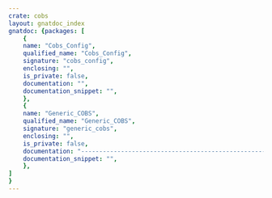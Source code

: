 ```yaml
---
crate: cobs
layout: gnatdoc_index
gnatdoc: {packages: [
    {
    name: "Cobs_Config",
    qualified_name: "Cobs_Config",
    signature: "cobs_config",
    enclosing: "",
    is_private: false,
    documentation: "",
    documentation_snippet: "",
    },
    {
    name: "Generic_COBS",
    qualified_name: "Generic_COBS",
    signature: "generic_cobs",
    enclosing: "",
    is_private: false,
    documentation: "-----------------------------------------------------------------------------\n  Copyright (c) 2020 Daniel King\n\n  Permission is hereby granted, free of charge, to any person obtaining a\n  copy of this software and associated documentation files (the \"Software\"),\n  to deal in the Software without restriction, including without limitation\n  the rights to use, copy, modify, merge, publish, distribute, sublicense,\n  and/or sell copies of the Software, and to permit persons to whom the\n  Software is furnished to do so, subject to the following conditions:\n\n  The above copyright notice and this permission notice shall be included in\n  all copies or substantial portions of the Software.\n\n  THE SOFTWARE IS PROVIDED \"AS IS\", WITHOUT WARRANTY OF ANY KIND, EXPRESS OR\n  IMPLIED, INCLUDING BUT NOT LIMITED TO THE WARRANTIES OF MERCHANTABILITY,\n  FITNESS FOR A PARTICULAR PURPOSE AND NONINFRINGEMENT. IN NO EVENT SHALL THE\n  AUTHORS OR COPYRIGHT HOLDERS BE LIABLE FOR ANY CLAIM, DAMAGES OR OTHER\n  LIABILITY, WHETHER IN AN ACTION OF CONTRACT, TORT OR OTHERWISE, ARISING\n  FROM, OUT OF OR IN CONNECTION WITH THE SOFTWARE OR THE USE OR OTHER\n  DEALINGS IN THE SOFTWARE.\n-----------------------------------------------------------------------------\n\n@formal Byte\n@formal Index\n@formal Byte_Count\n@formal Byte_Array",
    documentation_snippet: "",
    },
]
}
---
```

